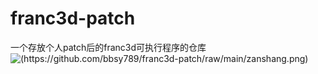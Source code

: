 # franc3d-patch
一个存放个人patch后的franc3d可执行程序的仓库
![(https://github.com/bbsy789/franc3d-patch/raw/main/zanshang.png)](路过的家人们，点个赞吧！)
